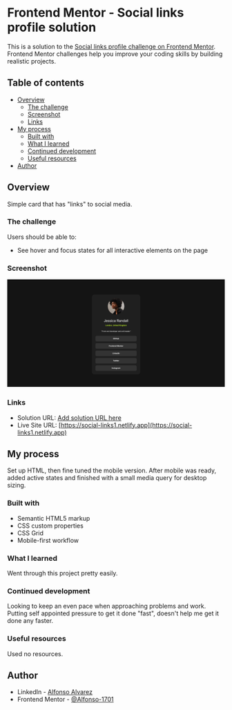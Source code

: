 # Frontend Mentor - Social links profile solution

This is a solution to the [Social links profile challenge on Frontend Mentor](https://www.frontendmentor.io/challenges/social-links-profile-UG32l9m6dQ). Frontend Mentor challenges help you improve your coding skills by building realistic projects. 

## Table of contents

- [Overview](#overview)
  - [The challenge](#the-challenge)
  - [Screenshot](#screenshot)
  - [Links](#links)
- [My process](#my-process)
  - [Built with](#built-with)
  - [What I learned](#what-i-learned)
  - [Continued development](#continued-development)
  - [Useful resources](#useful-resources)
- [Author](#author)


## Overview

Simple card that has "links" to social media. 

### The challenge

Users should be able to:

- See hover and focus states for all interactive elements on the page

### Screenshot

![Screenshot](./screenshot.png)


### Links

- Solution URL: [Add solution URL here](https://your-solution-url.com)
- Live Site URL: [https://social-links1.netlify.app](https://social-links1.netlify.app)

## My process

Set up HTML, then fine tuned the mobile version. After mobile was ready, added active states and finished with a small media query for desktop sizing.

### Built with

- Semantic HTML5 markup
- CSS custom properties
- CSS Grid
- Mobile-first workflow


### What I learned

Went through this project pretty easily. 

### Continued development

Looking to keep an even pace when approaching problems and work. Putting self appointed pressure to get it done "fast", doesn't help me get it done any faster. 


### Useful resources

Used no resources.

## Author

- LinkedIn - [Alfonso Alvarez](https://www.linkedin.com/in/alfonso-alvarez-4223b628b/)
- Frontend Mentor - [@Alfonso-1701](https://www.frontendmentor.io/profile/Alfonso-1701)

